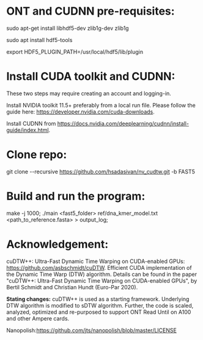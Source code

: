 # ONT and CUDNN pre-requisites:

sudo apt-get install libhdf5-dev zlib1g-dev zlib1g

sudo apt install hdf5-tools

export HDF5_PLUGIN_PATH=/usr/local/hdf5/lib/plugin


# Install CUDA toolkit and CUDNN:
These two steps may require creating an account and logging-in.


Install NVIDIA toolkit 11.5+ preferably from a local run file. Please follow the guide here: https://developer.nvidia.com/cuda-downloads.


Install CUDNN from https://docs.nvidia.com/deeplearning/cudnn/install-guide/index.html.

# Clone repo:
git clone --recursive https://github.com/hsadasivan/nv_cudtw.git -b FAST5

# Build and run the program:

make -j 1000;
./main <fast5_folder>  ref/dna_kmer_model.txt <path_to_reference.fasta> > output_log;

# Acknowledgement:
cuDTW++: Ultra-Fast Dynamic Time Warping on CUDA-enabled GPUs: https://github.com/asbschmidt/cuDTW.
Efficient CUDA implementation of the Dynamic Time Warp (DTW) algorithm. Details can be found in the paper "cuDTW++: Ultra-Fast Dynamic Time Warping on CUDA-enabled GPUs", by Bertil Schmidt and Christian Hundt (Euro-Par 2020).

**Stating changes:** cuDTW++ is used as a starting framework. Underlying DTW algorithm is modified to sDTW algorithm. Further, the code is scaled, analyzed, optimized and re-purposed to support ONT Read Until on A100 and other Ampere cards.

Nanopolish:https://github.com/jts/nanopolish/blob/master/LICENSE

